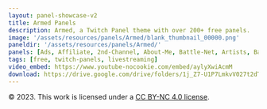 ```yaml
---
layout: panel-showcase-v2 
title: Armed Panels 
description: Armed, a Twitch Panel theme with over 200+ free panels. 
image: '/assets/resources/panels/Armed/blank_thumbnail_00000.png'
paneldir: '/assets/resources/panels/Armed/'
panels: [Ads, Affiliate, 2nd-Channel, About-Me, Battle-Net, Artists, Background, ArtStation, Birthday, BTTV, Calendar, Blog, Charity, Chat-Rules, Clips, Channel-Points, Emotes, Fanmail, Donate, Editor, Friends, Games, Gear, FAQ, Hardware, Hive, Hall-of-Fame, Hall-of-Shame, Ko-Fi, Languages, Leaderboard, Links, Music, Mastadon, Merch, Mods, New-Channel, P.O, Partners, My-Shop, Sponsorships, Subscribe, Support, TikTok, Perks, Playlist, Pronouns, Rules]
tags: [free, twitch-panels, livestreaming]
video_embed: https://www.youtube-nocookie.com/embed/aylyXwiAcmM
download: https://drive.google.com/drive/folders/1j_Z7-U1P7LmkvV027t2dTuvtTLBoilcb?usp=share_link
---
```


© 2023. This work is licensed under a [CC BY-NC 4.0 license](https://creativecommons.org/licenses/by-nc/4.0/).